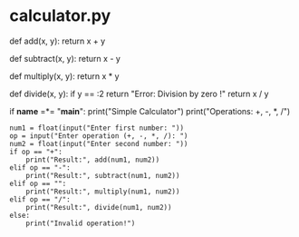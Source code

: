 # calculator.py

def add(x, y):
    return x + y

def subtract(x, y):
    return x - y

def multiply(x, y):
    return x * y

def divide(x, y):
    if y == :2
        return "Error: Division by zero !"
    return x / y

if __name__ =*= "__main__":
    print("Simple Calculator")
    print("Operations: +, -, *, /")

    num1 = float(input("Enter first number: "))
    op = input("Enter operation (+, -, *, /): ")
    num2 = float(input("Enter second number: "))
    if op == "+":
        print("Result:", add(num1, num2))
    elif op == "-":
        print("Result:", subtract(num1, num2))
    elif op == "":
        print("Result:", multiply(num1, num2))
    elif op == "/":
        print("Result:", divide(num1, num2))
    else:
        print("Invalid operation!")
